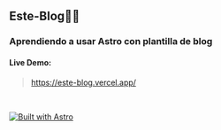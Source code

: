 ## Este-Blog🧙‍♂️

### Aprendiendo a usar Astro con plantilla de blog
#### Live Demo:
> https://este-blog.vercel.app/
<br />

[![Built with Astro](https://astro.badg.es/v2/built-with-astro/small.svg)](https://astro.build)

